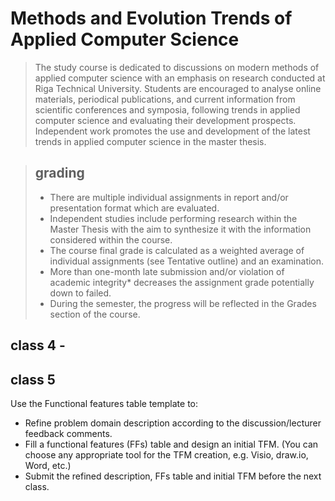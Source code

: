 # Methods and Evolution Trends of Applied Computer Science
> The study course is dedicated to discussions on modern methods of applied computer science with an emphasis on research conducted at Riga Technical University. Students are encouraged to analyse online materials, periodical publications, and current information from scientific conferences and symposia, following trends in applied computer science and evaluating their development prospects. Independent work promotes the use and development of the latest trends in applied computer science in the master thesis.

> ## grading 
> - There are multiple individual assignments in report and/or presentation format which are evaluated.
> - Independent studies include performing research within the Master Thesis with the aim to synthesize it with the information considered within the course.
> - The course final grade is calculated as a weighted average of individual assignments (see Tentative outline) and an examination.
> - More than one-month late submission and/or violation of academic integrity* decreases the assignment grade potentially down to failed.
> - During the semester, the progress will be reflected in the Grades section of the course.

## class 4 - 
## class 5
Use the Functional features table template to:
- Refine problem domain description according to the discussion/lecturer feedback comments.
- Fill a functional features (FFs) table and design an initial TFM. (You can choose any appropriate tool for the TFM creation, e.g. Visio, draw.io, Word, etc.)
- Submit the refined description, FFs table and initial TFM before the next class.  


